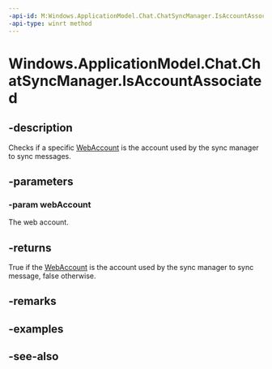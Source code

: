 ----api-id: M:Windows.ApplicationModel.Chat.ChatSyncManager.IsAccountAssociated(Windows.Security.Credentials.WebAccount)
-api-type: winrt method
---<!-- Method syntaxpublic bool IsAccountAssociated(Windows.Security.Credentials.WebAccount webAccount)--># Windows.ApplicationModel.Chat.ChatSyncManager.IsAccountAssociated## -descriptionChecks if a specific [WebAccount](../windows.security.credentials/webaccount.md) is the account used by the sync manager to sync messages.## -parameters### -param webAccountThe web account.## -returnsTrue if the [WebAccount](../windows.security.credentials/webaccount.md) is the account used by the sync manager to sync message, false otherwise.## -remarks## -examples## -see-also